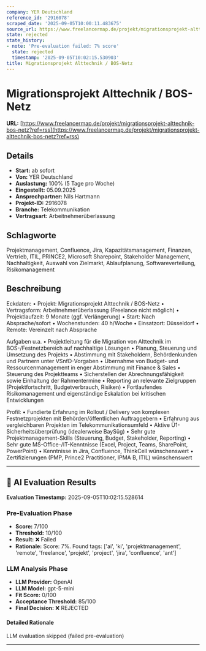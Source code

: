 ```yaml
---
company: YER Deutschland
reference_id: '2916078'
scraped_date: '2025-09-05T10:00:11.483675'
source_url: https://www.freelancermap.de/projekt/migrationsprojekt-alttechnik-bos-netz?ref=rss
state: rejected
state_history:
- note: 'Pre-evaluation failed: 7% score'
  state: rejected
  timestamp: '2025-09-05T10:02:15.530903'
title: Migrationsprojekt Alttechnik / BOS-Netz
---
```



# Migrationsprojekt Alttechnik / BOS-Netz
**URL:** [https://www.freelancermap.de/projekt/migrationsprojekt-alttechnik-bos-netz?ref=rss](https://www.freelancermap.de/projekt/migrationsprojekt-alttechnik-bos-netz?ref=rss)
## Details
- **Start:** ab sofort
- **Von:** YER Deutschland
- **Auslastung:** 100% (5 Tage pro Woche)
- **Eingestellt:** 05.09.2025
- **Ansprechpartner:** Nils Hartmann
- **Projekt-ID:** 2916078
- **Branche:** Telekommunikation
- **Vertragsart:** Arbeitnehmerüberlassung

## Schlagworte
Projektmanagement, Confluence, Jira, Kapazitätsmanagement, Finanzen, Vertrieb, ITIL, PRINCE2, Microsoft Sharepoint, Stakeholder Management, Nachhaltigkeit, Auswahl von Zielmarkt, Ablaufplanung, Softwareverteilung, Risikomanagement

## Beschreibung
Eckdaten:
• Projekt: Migrationsprojekt Alttechnik / BOS-Netz
• Vertragsform: Arbeitnehmerüberlassung (Freelance nicht möglich)
• Projektlaufzeit: 9 Monate (ggf. Verlängerung)
• Start: Nach Absprache/sofort
• Wochenstunden: 40 h/Woche
• Einsatzort: Düsseldorf
• Remote: Vereinzelt nach Absprache

Aufgaben u.a.
• Projektleitung für die Migration von Alttechnik im BOS-/Festnetzbereich auf nachhaltige Lösungen
• Planung, Steuerung und Umsetzung des Projekts
• Abstimmung mit Stakeholdern, Behördenkunden und Partnern unter VSnfD-Vorgaben
• Übernahme von Budget- und Ressourcenmanagement in enger Abstimmung mit Finance & Sales
• Steuerung des Projektteams
• Sicherstellen der Abrechnungsfähigkeit sowie Einhaltung der Rahmentermine
• Reporting an relevante Zielgruppen (Projektfortschritt, Budgetverbrauch, Risiken)
• Fortlaufendes Risikomanagement und eigenständige Eskalation bei kritischen Entwicklungen

Profil:
• Fundierte Erfahrung im Rollout / Delivery von komplexen Festnetzprojekten mit Behörden/öffentlichen Auftraggebern
• Erfahrung aus vergleichbaren Projekten im Telekommunikationsumfeld
• Aktive Ü1-Sicherheitsüberprüfung (idealerweise BaySüg)
• Sehr gute Projektmanagement-Skills (Steuerung, Budget, Stakeholder, Reporting)
• Sehr gute MS-Office-/IT-Kenntnisse (Excel, Project, Teams, SharePoint, PowerPoint)
• Kenntnisse in Jira, Confluence, ThinkCell wünschenswert
• Zertifizierungen (PMP, Prince2 Practitioner, IPMA B, ITIL) wünschenswert

---

## 🤖 AI Evaluation Results

**Evaluation Timestamp:** 2025-09-05T10:02:15.528614

### Pre-Evaluation Phase
- **Score:** 7/100
- **Threshold:** 10/100
- **Result:** ❌ Failed
- **Rationale:** Score: 7%. Found tags: ['ai', 'ki', 'projektmanagement', 'remote', 'freelance', 'projekt', 'project', 'jira', 'confluence', 'ant']

### LLM Analysis Phase
- **LLM Provider:** OpenAI
- **LLM Model:** gpt-5-mini
- **Fit Score:** 0/100
- **Acceptance Threshold:** 85/100
- **Final Decision:** ❌ REJECTED

#### Detailed Rationale
LLM evaluation skipped (failed pre-evaluation)

---

